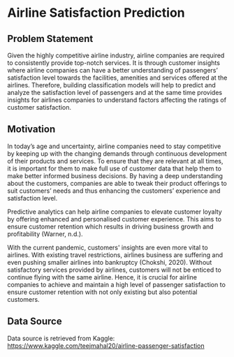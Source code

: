 # Airline Satisfaction Prediction

## Problem Statement
Given the highly competitive airline industry, airline companies are required to consistently provide top-notch services. It is through customer insights where airline companies can have a better understanding of passengers’ satisfaction level towards the facilities, amenities and services offered at the airlines. Therefore, building classification models will help to predict and analyze the satisfaction level of passengers and at the same time provides insights for airlines companies to understand factors affecting the ratings of customer satisfaction.

## Motivation
In today’s age and uncertainty, airline companies need to stay competitive by keeping up with the changing demands through continuous development of their products and services. To ensure that they are relevant at all times, it is important for them to make full use of customer data that help them to make better informed business decisions. By having a deep understanding about the customers, companies are able to tweak their product offerings to suit customers’ needs and thus enhancing the customers’ experience and satisfaction level.

Predictive analytics can help airline companies to elevate customer loyalty by offering enhanced and personalised customer experience. This aims to ensure customer retention which results in driving business growth and profitability (Warner, n.d.). 

With the current pandemic, customers' insights are even more vital to airlines. With existing travel restrictions, airlines business are suffering and even pushing smaller airlines into bankruptcy (Chokshi, 2020). Without satisfactory services provided by airlines, customers will not be enticed to continue flying with the same airline. Hence, it is crucial for airline companies to achieve and maintain a high level of passenger satisfaction to ensure customer retention with not only existing but also potential customers.

## Data Source
Data source is retrieved from Kaggle: https://www.kaggle.com/teejmahal20/airline-passenger-satisfaction
